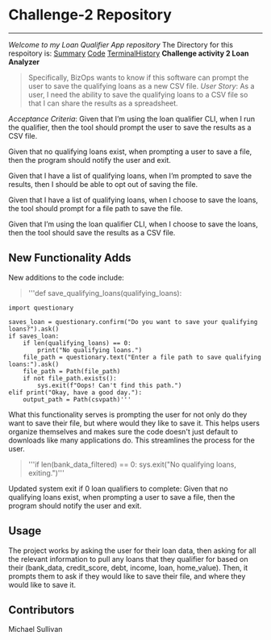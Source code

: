 # Challenge-2 Repository
---
*Welcome to my Loan Qualifier App repository*
The Directory for this respoitory is:
[Summary](https://github.com/mimisull/Challenge-2/blob/main/README.md)
[Code](https://github.com/mimisull/Challenge-2/blob/main/app.py)
[TerminalHistory](https://github.com/mimisull/Challenge-2/blob/main/terminal_history.txt)
**Challenge activity 2 Loan Analyzer**
> Specifically, BizOps wants to know if this software can prompt the user to save the qualifying loans as a new CSV file.
*User Story*:
As a user, I need the ability to save the qualifying loans to a CSV file so that I can share the results as a spreadsheet.

*Acceptance Criteria*:
Given that I’m using the loan qualifier CLI, when I run the qualifier, then the tool should prompt the user to save the results as a CSV file.

Given that no qualifying loans exist, when prompting a user to save a file, then the program should notify the user and exit.

Given that I have a list of qualifying loans, when I’m prompted to save the results, then I should be able to opt out of saving the file.

Given that I have a list of qualifying loans, when I choose to save the loans, the tool should prompt for a file path to save the file.

Given that I’m using the loan qualifier CLI, when I choose to save the loans, then the tool should save the results as a CSV file.

## New Functionality Adds
New additions to the code include:
>'''def save_qualifying_loans(qualifying_loans):
  
    import questionary

    saves_loan = questionary.confirm("Do you want to save your qualifying loans?").ask()
    if saves_loan:
        if len(qualifying_loans) == 0:
            print("No qualifying loans.")
        file_path = questionary.text("Enter a file path to save qualifying loans:").ask()
        file_path = Path(file_path)
        if not file_path.exists():
            sys.exit(f"Oops! Can't find this path.")
    elif print("Okay, have a good day."):
        output_path = Path(csvpath)'''

What this functionality serves is prompting the user for not only do they want to save their file, but where would they like to save it. This helps users organize themselves and makes sure the code doesn't just default to downloads like many applications do. This streamlines the process for the user.

>'''if len(bank_data_filtered) == 0:
        sys.exit("No qualifying loans, exiting.")'''

Updated system exit if 0 loan qualifiers to complete: Given that no qualifying loans exist, when prompting a user to save a file, then the program should notify the user and exit.

## Usage
The project works by asking the user for their loan data, then asking for all the relevant information to pull any loans that they qualifier for based on their (bank_data, credit_score, debt, income, loan, home_value). Then, it prompts them to ask if they would like to save their file, and where they would like to save it.

## Contributors
Michael Sullivan
